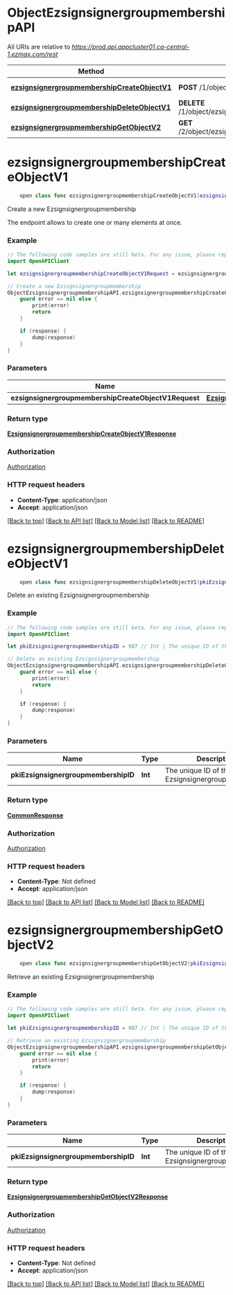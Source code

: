 # ObjectEzsignsignergroupmembershipAPI

All URIs are relative to *https://prod.api.appcluster01.ca-central-1.ezmax.com/rest*

Method | HTTP request | Description
------------- | ------------- | -------------
[**ezsignsignergroupmembershipCreateObjectV1**](ObjectEzsignsignergroupmembershipAPI.md#ezsignsignergroupmembershipcreateobjectv1) | **POST** /1/object/ezsignsignergroupmembership | Create a new Ezsignsignergroupmembership
[**ezsignsignergroupmembershipDeleteObjectV1**](ObjectEzsignsignergroupmembershipAPI.md#ezsignsignergroupmembershipdeleteobjectv1) | **DELETE** /1/object/ezsignsignergroupmembership/{pkiEzsignsignergroupmembershipID} | Delete an existing Ezsignsignergroupmembership
[**ezsignsignergroupmembershipGetObjectV2**](ObjectEzsignsignergroupmembershipAPI.md#ezsignsignergroupmembershipgetobjectv2) | **GET** /2/object/ezsignsignergroupmembership/{pkiEzsignsignergroupmembershipID} | Retrieve an existing Ezsignsignergroupmembership


# **ezsignsignergroupmembershipCreateObjectV1**
```swift
    open class func ezsignsignergroupmembershipCreateObjectV1(ezsignsignergroupmembershipCreateObjectV1Request: EzsignsignergroupmembershipCreateObjectV1Request, completion: @escaping (_ data: EzsignsignergroupmembershipCreateObjectV1Response?, _ error: Error?) -> Void)
```

Create a new Ezsignsignergroupmembership

The endpoint allows to create one or many elements at once.

### Example
```swift
// The following code samples are still beta. For any issue, please report via http://github.com/OpenAPITools/openapi-generator/issues/new
import OpenAPIClient

let ezsignsignergroupmembershipCreateObjectV1Request = ezsignsignergroupmembership-createObject-v1-Request(aObjEzsignsignergroupmembership: [ezsignsignergroupmembership-RequestCompound(pkiEzsignsignergroupmembershipID: 123, fkiEzsignsignergroupID: 123, fkiEzsignsignerID: 123, fkiUserID: 123, fkiUsergroupID: 123)]) // EzsignsignergroupmembershipCreateObjectV1Request | 

// Create a new Ezsignsignergroupmembership
ObjectEzsignsignergroupmembershipAPI.ezsignsignergroupmembershipCreateObjectV1(ezsignsignergroupmembershipCreateObjectV1Request: ezsignsignergroupmembershipCreateObjectV1Request) { (response, error) in
    guard error == nil else {
        print(error)
        return
    }

    if (response) {
        dump(response)
    }
}
```

### Parameters

Name | Type | Description  | Notes
------------- | ------------- | ------------- | -------------
 **ezsignsignergroupmembershipCreateObjectV1Request** | [**EzsignsignergroupmembershipCreateObjectV1Request**](EzsignsignergroupmembershipCreateObjectV1Request.md) |  | 

### Return type

[**EzsignsignergroupmembershipCreateObjectV1Response**](EzsignsignergroupmembershipCreateObjectV1Response.md)

### Authorization

[Authorization](../README.md#Authorization)

### HTTP request headers

 - **Content-Type**: application/json
 - **Accept**: application/json

[[Back to top]](#) [[Back to API list]](../README.md#documentation-for-api-endpoints) [[Back to Model list]](../README.md#documentation-for-models) [[Back to README]](../README.md)

# **ezsignsignergroupmembershipDeleteObjectV1**
```swift
    open class func ezsignsignergroupmembershipDeleteObjectV1(pkiEzsignsignergroupmembershipID: Int, completion: @escaping (_ data: CommonResponse?, _ error: Error?) -> Void)
```

Delete an existing Ezsignsignergroupmembership



### Example
```swift
// The following code samples are still beta. For any issue, please report via http://github.com/OpenAPITools/openapi-generator/issues/new
import OpenAPIClient

let pkiEzsignsignergroupmembershipID = 987 // Int | The unique ID of the Ezsignsignergroupmembership

// Delete an existing Ezsignsignergroupmembership
ObjectEzsignsignergroupmembershipAPI.ezsignsignergroupmembershipDeleteObjectV1(pkiEzsignsignergroupmembershipID: pkiEzsignsignergroupmembershipID) { (response, error) in
    guard error == nil else {
        print(error)
        return
    }

    if (response) {
        dump(response)
    }
}
```

### Parameters

Name | Type | Description  | Notes
------------- | ------------- | ------------- | -------------
 **pkiEzsignsignergroupmembershipID** | **Int** | The unique ID of the Ezsignsignergroupmembership | 

### Return type

[**CommonResponse**](CommonResponse.md)

### Authorization

[Authorization](../README.md#Authorization)

### HTTP request headers

 - **Content-Type**: Not defined
 - **Accept**: application/json

[[Back to top]](#) [[Back to API list]](../README.md#documentation-for-api-endpoints) [[Back to Model list]](../README.md#documentation-for-models) [[Back to README]](../README.md)

# **ezsignsignergroupmembershipGetObjectV2**
```swift
    open class func ezsignsignergroupmembershipGetObjectV2(pkiEzsignsignergroupmembershipID: Int, completion: @escaping (_ data: EzsignsignergroupmembershipGetObjectV2Response?, _ error: Error?) -> Void)
```

Retrieve an existing Ezsignsignergroupmembership



### Example
```swift
// The following code samples are still beta. For any issue, please report via http://github.com/OpenAPITools/openapi-generator/issues/new
import OpenAPIClient

let pkiEzsignsignergroupmembershipID = 987 // Int | The unique ID of the Ezsignsignergroupmembership

// Retrieve an existing Ezsignsignergroupmembership
ObjectEzsignsignergroupmembershipAPI.ezsignsignergroupmembershipGetObjectV2(pkiEzsignsignergroupmembershipID: pkiEzsignsignergroupmembershipID) { (response, error) in
    guard error == nil else {
        print(error)
        return
    }

    if (response) {
        dump(response)
    }
}
```

### Parameters

Name | Type | Description  | Notes
------------- | ------------- | ------------- | -------------
 **pkiEzsignsignergroupmembershipID** | **Int** | The unique ID of the Ezsignsignergroupmembership | 

### Return type

[**EzsignsignergroupmembershipGetObjectV2Response**](EzsignsignergroupmembershipGetObjectV2Response.md)

### Authorization

[Authorization](../README.md#Authorization)

### HTTP request headers

 - **Content-Type**: Not defined
 - **Accept**: application/json

[[Back to top]](#) [[Back to API list]](../README.md#documentation-for-api-endpoints) [[Back to Model list]](../README.md#documentation-for-models) [[Back to README]](../README.md)

